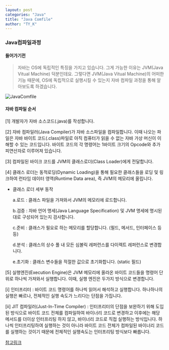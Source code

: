 ```yaml
---
layout: post
categories: "Java"
title: "Java Comfile"
author: "TY_K"
---
```


### Java컴파일과정

#### 들어가기전
> 자바는 OS에 독립적인 특징을 가지고 있습니다. 그게 가능한 이유는 JVM(Java Vitual Machine) 덕분인데요. 그렇다면 JVM(Java Vitual Machine)의 어떠한 기능 때문에, OS에 독립적으로 실행시킬 수 있는지 자바 컴파일 과정을 통해 알아보도록 하겠습니다.

![JavaComfile](https://user-images.githubusercontent.com/20508342/83427572-e776cd00-a46b-11ea-85bb-498c1eda7205.jpeg)

#### 자바 컴파일 순서

[1] 개발자가 자바 소스코드(.java)를 작성합니다.

[2] 자바 컴파일러(Java Compiler)가 자바 소스파일을 컴파일합니다. 이때 나오는 파일은 자바 바이트 코드(.class)파일로 아직 컴퓨터가 읽을 수 없는 자바 가상 머신이 이해할 수 있는 코드입니다. 바이트 코드의 각 명령어는 1바이트 크기의 Opcode와 추가 피연산자로 이루어져 있습니다.

[3] 컴파일된 바이크 코드를 JVM의 클래스로더(Class Loader)에게 전달합니다.

[4] 클래스 로더는 동적로딩(Dynamic Loading)을 통해 필요한 클래스들을 로딩 및 링크하여 런타임 데이터 영역(Runtime Data area), 즉 JVM의 메모리에 올립니다.

- 클래스 로더 세부 동작

    a.로드 : 클래스 파일을 가져와서 JVM의 메모리에 로드합니다.

    b.검증 : 자바 언어 명세(Java Language Specification) 및 JVM 명세에 명시된 대로 구성되어 있는지 검사합니다.

    c.준비 : 클래스가 필요로 하는 메모리를 할당합니다. (필드, 메서드, 인터페이스 등등)

    d.분석 : 클래스의 상수 풀 내 모든 심볼릭 레퍼런스를 다이렉트 레퍼런스로 변경합니다.

    e.초기화 : 클래스 변수들을 적절한 값으로 초기화합니다. (static 필드)

[5] 실행엔진(Execution Engine)은 JVM 메모리에 올라온 바이트 코드들을 명령어 단위로 하나씩 가져와서 실행합니다. 이때, 실행 엔진은 두가지 방식으로 변경합니다.

[i] 인터프리터 : 바이트 코드 명령어를 하나씩 읽어서 해석하고 실행합니다. 하나하나의 실행은 빠르나, 전체적인 실행 속도가 느리다는 단점을 가집니다.

[ii] JIT 컴파일러(Just-In-Time Compiler) : 인터프리터의 단점을 보완하기 위해 도입된 방식으로 바이트 코드 전체를 컴파일하여 바이너리 코드로 변경하고 이후에는 해당 메서드를 더이상 인터프리팅 하지 않고, 바이너리 코드로 직접 실행하는 방식입니다. 하나씩 인터프리팅하여 실행하는 것이 아니라 바이트 코드 전체가 컴파일된 바이너리 코드를 실행하는 것이기 때문에 전체적인 실행속도는 인터프리팅 방식보다 빠릅니다.

[참고링크][JavaComfile]

[JavaComfile]: https://github.com/gyoogle/tech-interview-for-developer/blob/master/Language/%5Bjava%5D%20%EC%9E%90%EB%B0%94%20%EC%BB%B4%ED%8C%8C%EC%9D%BC%20%EA%B3%BC%EC%A0%95.md#%EC%9E%90%EB%B0%94-%EC%BB%B4%ED%8C%8C%EC%9D%BC%EA%B3%BC%EC%A0%95 "JavaComfile"